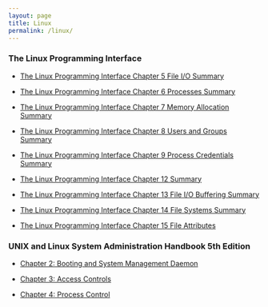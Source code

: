 ```yaml
---
layout: page
title: Linux
permalink: /linux/
---
```

<h3>The Linux Programming Interface</h3>

* [The Linux Programming Interface Chapter 5 File I/O Summary]({{site.url}}/tlpi/2023/05/21/the-linux-programming-interface.html)

* [The Linux Programming Interface Chapter 6 Processes Summary]({{site.url}}/tlpi/2023/05/22/tlpi-ch6.html)

* [The Linux Programming Interface Chapter 7 Memory Allocation Summary]({{site.url}}/tlpi/2023/05/22/tlpi-ch7.html)

* [The Linux Programming Interface Chapter 8 Users and Groups Summary]({{site.url}}/tlpi/2023/05/22/tlpi-ch8.html)

* [The Linux Programming Interface Chapter 9 Process Credentials Summary]({{site.url}}/tlpi/2023/05/22/tlpi-ch9.html)

* [The Linux Programming Interface Chapter 12 Summary]({{site.url}}/tlpi/2023/05/22/tlpi-ch12.html)

* [The Linux Programming Interface Chapter 13 File I/O Buffering Summary]({{site.url}}/tlpi/2023/05/22/tlpi-ch13.html)

* [The Linux Programming Interface Chapter 14 File Systems Summary]({{site.url}}/tlpi/2023/05/22/tlpi-ch14.html)

* [The Linux Programming Interface Chapter 15 File Attributes]({{site.url}}/tlpi/2023/05/29/tlpi-ch15.html)

<h3>UNIX and Linux System Administration Handbook 5th Edition</h3>

* [Chapter 2: Booting and System Management Daemon]({{site.url}}/sysadmin/2023/05/22/sysadmin-ch2.html)

* [Chapter 3: Access Controls]({{site.url}}/sysadmin/2023/05/22/sysadmin-ch3.html)

* [Chapter 4: Process Control]({{site.url}}/sysadmin/2023/05/29/sysadmin-ch4.html)